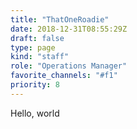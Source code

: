 ```yaml
---
title: "ThatOneRoadie"
date: 2018-12-31T08:55:29Z
draft: false
type: page
kind: "staff"
role: "Operations Manager"
favorite_channels: "#f1"
priority: 8
---
```


Hello, world

